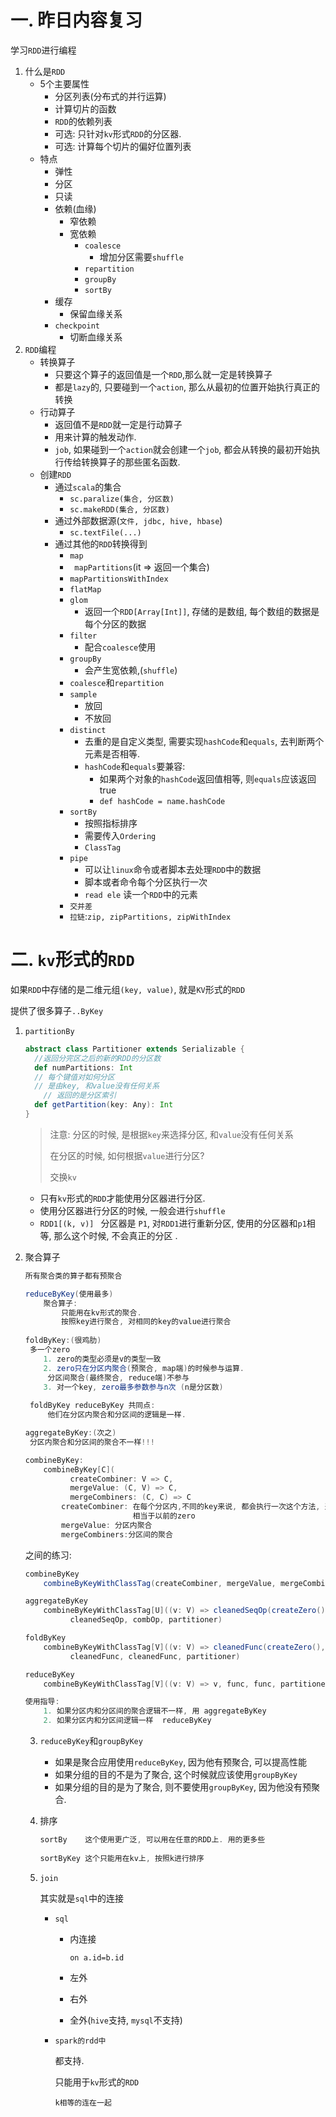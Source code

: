 # 一. 昨日内容复习

学习`RDD`进行编程

1. 什么是`RDD`
   - 5个主要属性
     - 分区列表(分布式的并行运算)
     - 计算切片的函数
     - `RDD`的依赖列表
     - 可选: 只针对`kv`形式`RDD`的分区器.
     - 可选: 计算每个切片的偏好位置列表
   - 特点
     - 弹性
     - 分区
     - 只读
     - 依赖(血缘)
       - 窄依赖
       - 宽依赖
         - `coalesce`
           - 增加分区需要`shuffle`
         - `repartition`
         - `groupBy`
         - `sortBy`
     - 缓存
       - 保留血缘关系
     - `checkpoint`
       - 切断血缘关系
2. `RDD`编程
   - 转换算子
     - 只要这个算子的返回值是一个`RDD`,那么就一定是转换算子
     - 都是`lazy`的, 只要碰到一个`action`, 那么从最初的位置开始执行真正的转换
   - 行动算子
     - 返回值不是`RDD`就一定是行动算子
     - 用来计算的触发动作.
     - `job`, 如果碰到一个`action`就会创建一个`job`, 都会从转换的最初开始执行传给转换算子的那些匿名函数.
   - 创建`RDD`
     - 通过`scala`的集合
       - `sc.paralize(集合, 分区数)`
       - `sc.makeRDD(集合, 分区数)`
     - 通过外部数据源(`文件, jdbc, hive, hbase`)
       - `sc.textFile(...)`
     - 通过其他的`RDD`转换得到
       - `map`
       - ` mapPartitions`(it => 返回一个集合)
       - `mapPartitionsWithIndex`
       - `flatMap`
       - `glom`
         - 返回一个`RDD[Array[Int]]`, 存储的是数组, 每个数组的数据是每个分区的数据
       - `filter`
         - 配合`coalesce`使用
       - `groupBy`
         - 会产生宽依赖,(`shuffle`)
       - `coalesce`和`repartition`
       - `sample`
         - 放回
         - 不放回
       - `distinct`
         - 去重的是自定义类型, 需要实现`hashCode`和`equals`, 去判断两个元素是否相等.
         - `hashCode`和`equals`要兼容:
           - 如果两个对象的`hashCode`返回值相等, 则`equals`应该返回true
           - `def hashCode = name.hashCode`
       - `sortBy`
         - 按照指标排序
         - 需要传入`Ordering`
         - `ClassTag`
       - `pipe`
         - 可以让`linux`命令或者脚本去处理`RDD`中的数据
         - 脚本或者命令每个分区执行一次
         - `read ele` 读一个`RDD`中的元素
       - `交并差`
       - `拉链`:`zip, zipPartitions, zipWithIndex`

# 二. `kv`形式的`RDD`

如果`RDD`中存储的是二维元组`(key, value)`, 就是`KV`形式的`RDD`

提供了很多算子`..ByKey`

1. `partitionBy`

   ```scala
   abstract class Partitioner extends Serializable {
     //返回分完区之后的新的RDD的分区数
     def numPartitions: Int
     // 每个键值对如何分区
     // 是由key, 和value没有任何关系
       // 返回的是分区索引
     def getPartition(key: Any): Int
   }
   
   ```

   > 注意: 分区的时候, 是根据`key`来选择分区, 和`value`没有任何关系
   >
   > 在分区的时候, 如何根据`value`进行分区?
   >
   > 交换`kv`

   - 只有`kv`形式的`RDD`才能使用分区器进行分区.
   - 使用分区器进行分区的时候, 一般会进行`shuffle`
   - `RDD1[(k, v)] ` 分区器是 `P1`, 对`RDD1`进行重新分区, 使用的分区器和`p1`相等, 那么这个时候, 不会真正的分区 .

2. 聚合算子

   ```scala
   所有聚合类的算子都有预聚合
   
   reduceByKey(使用最多)
       聚合算子:
           只能用在kv形式的聚合.
           按照key进行聚合, 对相同的key的value进行聚合
           
   foldByKey:(很鸡肋)
   	多一个zero
       1. zero的类型必须是v的类型一致
       2. zero只在分区内聚合(预聚合, map端)的时候参与运算. 
   		分区间聚合(最终聚合, reduce端)不参与
       3. 对一个key, zero最多参数参与n次 (n是分区数)
   	
   	foldByKey reduceByKey 共同点:
   	    他们在分区内聚合和分区间的逻辑是一样.
   
   aggregateByKey:(次之)
   	分区内聚合和分区间的聚合不一样!!!
   
   combineByKey: 
       combineByKey[C](
             createCombiner: V => C,
             mergeValue: (C, V) => C,
             mergeCombiners: (C, C) => C
           createCombiner: 在每个分区内,不同的key来说, 都会执行一次这个方法, 返回一个值, 
                           相当于以前的zero
           mergeValue: 分区内聚合
           mergeCombiners:分区间的聚合
   
   ```

   之间的练习:

   ```scala
   combineByKey
       combineByKeyWithClassTag(createCombiner, mergeValue, mergeCombiners)(null)
   
   aggregateByKey
       combineByKeyWithClassTag[U]((v: V) => cleanedSeqOp(createZero(), v),
             cleanedSeqOp, combOp, partitioner)
   
   foldByKey
       combineByKeyWithClassTag[V]((v: V) => cleanedFunc(createZero(), v),
             cleanedFunc, cleanedFunc, partitioner)
   
   reduceByKey
       combineByKeyWithClassTag[V]((v: V) => v, func, func, partitioner)
   
   使用指导:
       1. 如果分区内和分区间的聚合逻辑不一样, 用 aggregateByKey
       2. 如果分区内和分区间逻辑一样  reduceByKey
   ```

   3. `reduceByKey`和`groupByKey`

      - 如果是聚合应用使用`reduceByKey`, 因为他有预聚合, 可以提高性能
      - 如果分组的目的不是为了聚合, 这个时候就应该使用`groupByKey`
      - 如果分组的目的是为了聚合, 则不要使用``groupByKey``, 因为他没有预聚合.

   4. 排序

      ```scala
      sortBy	这个使用更广泛, 可以用在任意的RDD上. 用的更多些
      	
      sortByKey 这个只能用在kv上, 按照k进行排序
      ```

   5. `join`

      其实就是`sql`中的连接

      - `sql`

        - 内连接

          `on a.id=b.id`

        - 左外

        - 右外

        - 全外(`hive`支持, `mysql`不支持)

      - `spark的rdd中`

        都支持.

        只能用于`kv`形式的`RDD`

        `k相等的连在一起`

        

      

